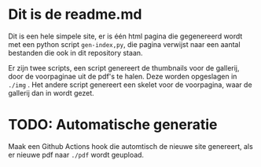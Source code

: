 # Dit is de readme.md
Dit is een hele simpele site, er is één html pagina die gegenereerd wordt met een python script `gen-index,py`,
die pagina verwijst naar een aantal bestanden die ook in dit repository staan. 

Er zijn twee scripts, een script genereert de thumbnails voor de gallerij, door de voorpaginae uit de pdf's te halen.
Deze worden opgeslagen in `./img` .
Het andere script genereert een skelet voor de voorpagina, waar de gallerij dan in wordt gezet.

# TODO: Automatische generatie
Maak een Github Actions hook die automtisch de nieuwe site genereert, als er nieuwe pdf naar `./pdf` wordt geupload. 
